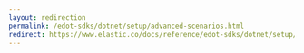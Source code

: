 ```yaml
---
layout: redirection
permalink: /edot-sdks/dotnet/setup/advanced-scenarios.html
redirect: https://www.elastic.co/docs/reference/edot-sdks/dotnet/setup/advanced-scenarios
---
```

